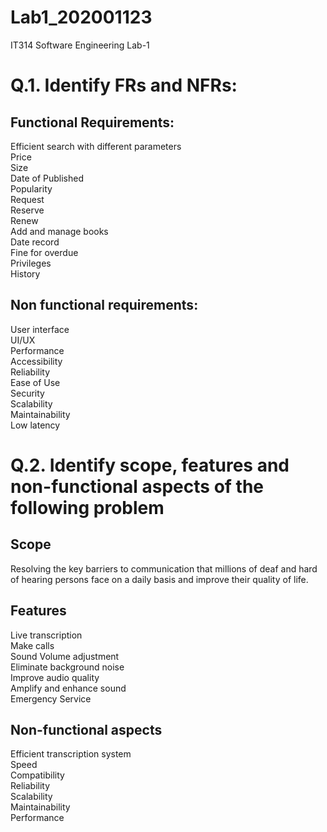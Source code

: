 # Lab1_202001123
IT314 Software Engineering Lab-1

# Q.1. Identify FRs and NFRs:
## Functional Requirements:

Efficient search with different parameters <br /> 
Price<br />
Size<br />
Date of Published<br />
Popularity<br />
Request<br /> 
Reserve<br /> 
Renew<br /> 
Add and manage books<br /> 
Date record<br /> 
Fine for overdue<br /> 
Privileges<br /> 
History<br /> 

## Non functional requirements:

 User interface<br />
 UI/UX<br />
 Performance<br /> 
 Accessibility<br /> 
 Reliability<br /> 
 Ease of Use<br /> 
 Security<br /> 
 Scalability<br /> 
 Maintainability<br /> 
 Low latency<br />
 
 # Q.2. Identify scope, features and non-functional aspects of the following problem
 
 ## Scope
 
 Resolving the key barriers to communication that millions of deaf and hard of hearing persons face on a daily basis and improve their quality of life.
 
 ## Features
 
Live transcription<br /> 
Make calls<br /> 
Sound Volume adjustment<br /> 
Eliminate background noise<br /> 
Improve audio quality<br /> 
Amplify and enhance sound<br /> 
Emergency Service

## Non-functional aspects

Efficient transcription system<br /> 
Speed<br />
Compatibility<br />
Reliability<br />
Scalability<br /> 
Maintainability<br /> 
Performance<br />
